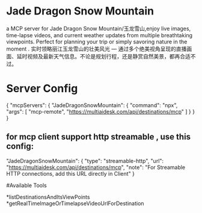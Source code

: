 # Jade Dragon Snow Mountain
a MCP server for Jade Dragon Snow Mountain/玉龙雪山,enjoy live images, time-lapse videos, and current weather updates from multiple breathtaking viewpoints. Perfect for planning your trip or simply savoring nature in the moment . 实时领略丽江玉龙雪山的壮美风光 — 通过多个绝美视角呈现的直播画面、延时视频及最新天气信息。不论是规划行程，还是静赏自然美景，都再合适不过。

# Server Config
{
  "mcpServers": {
    "JadeDragonSnowMountain": {
      "command": "npx",
      "args": [
        "mcp-remote",
        "https://multiaidesk.com/api/destinations/mcp"
      ]
    }
  }
}

## for mcp client support http streamable , use this config:
"JadeDragonSnowMountain": { "type": "streamable-http", "url": "https://multiaidesk.com/api/destinations/mcp", "note": "For Streamable HTTP connections, add this URL directly in Client" }

#Available Tools

*listDestinationsAndItsViewPoints
*getRealTimeImageOrTimelapseVideoUrlForDestination
